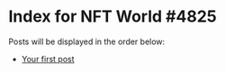 # Index for NFT World #4825
Posts will be displayed in the order below:

- [Your first post](./001-first.md)

